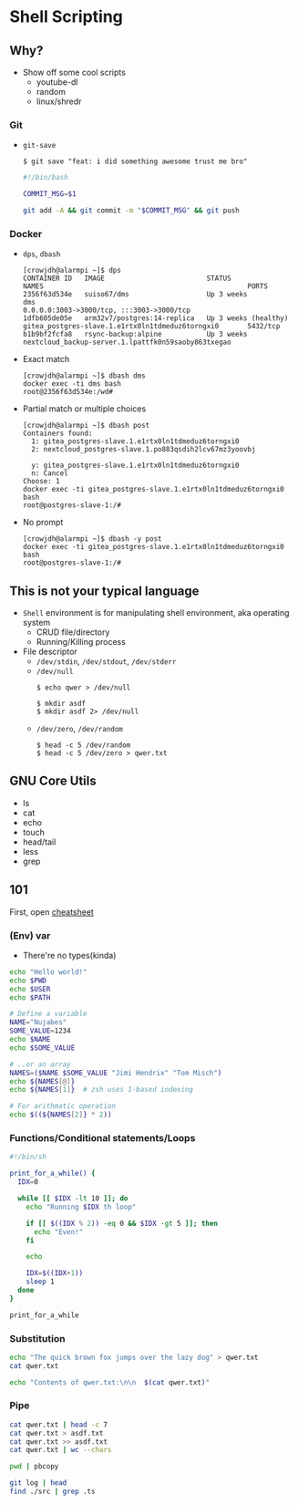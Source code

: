 # Shell Scripting
## Why?
- Show off some cool scripts
  - youtube-dl
  - random
  - linux/shredr

### Git
- `git-save`
  ```console
  $ git save "feat: i did something awesome trust me bro"
  ```
  ```sh
  #!/bin/bash

  COMMIT_MSG=$1

  git add -A && git commit -m "$COMMIT_MSG" && git push
  ```

### Docker 
- `dps`, `dbash`
  ```console
  [crowjdh@alarmpi ~]$ dps
  CONTAINER ID   IMAGE                         STATUS                   NAMES                                                  PORTS
  2356f63d534e   suiso67/dms                   Up 3 weeks               dms                                                    0.0.0.0:3003->3000/tcp, :::3003->3000/tcp
  1dfb605de05e   arm32v7/postgres:14-replica   Up 3 weeks (healthy)     gitea_postgres-slave.1.e1rtx0ln1tdmeduz6torngxi0       5432/tcp
  b1b9bf2fcfa8   rsync-backup:alpine           Up 3 weeks               nextcloud_backup-server.1.lpattfk0n59saoby863txegao
  ```

- Exact match
  ```console
  [crowjdh@alarmpi ~]$ dbash dms
  docker exec -ti dms bash
  root@2356f63d534e:/wd#
  ```

- Partial match or multiple choices
  ```console
  [crowjdh@alarmpi ~]$ dbash post
  Containers found:
    1: gitea_postgres-slave.1.e1rtx0ln1tdmeduz6torngxi0
    2: nextcloud_postgres-slave.1.po883qsdih2lcv67mz3yoovbj
   
    y: gitea_postgres-slave.1.e1rtx0ln1tdmeduz6torngxi0
    n: Cancel
  Choose: 1
  docker exec -ti gitea_postgres-slave.1.e1rtx0ln1tdmeduz6torngxi0 bash
  root@postgres-slave-1:/#
  ```

- No prompt
  ```console
  [crowjdh@alarmpi ~]$ dbash -y post
  docker exec -ti gitea_postgres-slave.1.e1rtx0ln1tdmeduz6torngxi0 bash
  root@postgres-slave-1:/#
  ```

## This is not your typical language
- `Shell` environment is for manipulating shell environment, aka operating system
  - CRUD file/directory
  - Running/Killing process
- File descriptor
  - `/dev/stdin`, `/dev/stdout`, `/dev/stderr`
  - `/dev/null`
    ```console
    $ echo qwer > /dev/null
    ```
    ```console
    $ mkdir asdf
    $ mkdir asdf 2> /dev/null
    ```
  - `/dev/zero`, `/dev/random`
    ```console
    $ head -c 5 /dev/random
    $ head -c 5 /dev/zero > qwer.txt
    ```

## GNU Core Utils
- ls
- cat
- echo
- touch
- head/tail
- less
- grep

## 101
First, open [cheatsheet](https://devhints.io/bash)

### (Env) var
- There're no types(kinda)

```bash
echo "Hello world!"
echo $PWD
echo $USER
echo $PATH

# Define a variable
NAME="Nujabes"
SOME_VALUE=1234
echo $NAME
echo $SOME_VALUE

# ..or an array
NAMES=($NAME $SOME_VALUE "Jimi Hendrix" "Tom Misch")
echo ${NAMES[@]}
echo ${NAMES[1]}  # zsh uses 1-based indexing

# For arithmatic operation
echo $((${NAMES[2]} * 2))
```

### Functions/Conditional statements/Loops
```bash
#!/bin/sh

print_for_a_while() {
  IDX=0

  while [[ $IDX -lt 10 ]]; do
    echo "Running $IDX th loop"

    if [[ $((IDX % 2)) -eq 0 && $IDX -gt 5 ]]; then
      echo "Even!"
    fi

    echo

    IDX=$((IDX+1))
    sleep 1
  done
}

print_for_a_while
```

### Substitution
```bash
echo "The quick brown fox jumps over the lazy dog" > qwer.txt
cat qwer.txt

echo "Contents of qwer.txt:\n\n  $(cat qwer.txt)"
```

### Pipe
```bash
cat qwer.txt | head -c 7
cat qwer.txt > asdf.txt
cat qwer.txt >> asdf.txt
cat qwer.txt | wc --chars

pwd | pbcopy

git log | head
find ./src | grep .ts
```
